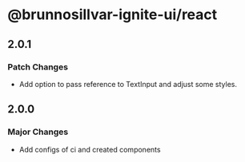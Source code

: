# @brunnosillvar-ignite-ui/react

## 2.0.1

### Patch Changes

- Add option to pass reference to TextInput and adjust some styles.

## 2.0.0

### Major Changes

- Add configs of ci and created components
